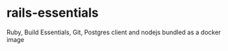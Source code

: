 # rails-essentials
Ruby, Build Essentials, Git, Postgres client and nodejs bundled as a docker image
